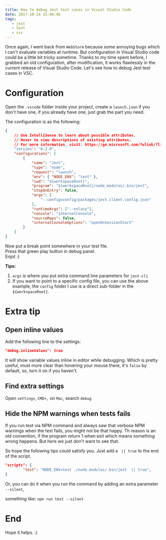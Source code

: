 ```yaml
---
title: How to debug Jest test cases in Visual Studio Code
date: 2017-10-14 15:40:46
tags:
   - jest
   - test
   - vsc
---
```


Once again, I went back from `WebStorm` because some annoying bugs which I can't evaluate variables at runtime. But configuration in Visual Studio code could be a little bit tricky sometime. Thanks to my time spent before, I grabbed an old configuration, after modification, it works flawlessly in the current release of Visual Studio Code. Let's see how to debug Jest test cases in VSC.

<!--more-->

# Configuration

Open the `.vscode` folder inside your project, create a `launch.json` if you don't have one, if you already have one, just grab the part you need.

The configuration is as the following:

```json
{
    // Use IntelliSense to learn about possible attributes.
    // Hover to view descriptions of existing attributes.
    // For more information, visit: https://go.microsoft.com/fwlink/?linkid=830387
    "version": "0.2.0",
    "configurations": [
        {
            "name": "Jest",
            "type": "node",
            "request": "launch",
            "env": { "NODE_ENV": "test" },
            "cwd": "${workspaceRoot}",
            "program": "${workspaceRoot}/node_modules/.bin/jest",
            "stopOnEntry": false,
            "args": [
                "--config=config/packages/jest.client.config.json"
            ],
            "runtimeArgs": ["--nolazy"],
            "console": "internalConsole",
            "sourceMaps": false,
            "internalConsoleOptions": "openOnSessionStart"
        }
    ]
}
```
Now put a break point somewhere in your test file. <br>Press that green play button in debug panel.<br>
Enjot :)

**Tips:**

1. `args` is where you put extra command line parameters for `jest-cli`
1. If you want to point to a specific config file, you can use the above example, the `config` folder I use is a direct sub-folder in the `${workspaceRoot}`.

# Extra tip

## Open inline values

Add the following line to the settings:

```json
"debug.inlineValues": true
```

It will   show variable values inline in editor while debugging. Which is pretty useful, must more clear than hovering your mouse there, it's `false` by default, so, turn it on if you haven't.

## Find extra settings

Open `settings`, `CMD+,` on `Mac`, search `debug`

## Hide the NPM warnings when tests fails

If you run test via NPM command and always saw that verbose NPM warnings when the test fails, you might not be that happy. Th reason is an old convention, if the program return 1 when exit which means something wrong happens. But here we just don't want to see that.

So hope the following tips could satisfy you. Just add  a ` || true` to the end of the script.

```json
"scripts": {
        "test": "NODE_ENV=test ./node_modules/.bin/jest  || true",
}
```
Or, you can do it when you run the command by adding an extra parameter `--silent`,

something like: `npm run test --silent`

# End

Hope it helps. :)